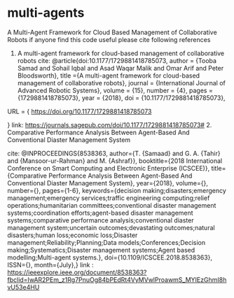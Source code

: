 # multi-agents
A Multi-Agent Framework for Cloud Based Management of Collaborative Robots
if anyone find this code useful please cite following references

1. A multi-agent framework for cloud-based management of collaborative robots
cite: @article{doi:10.1177/1729881418785073,
author = {Tooba Samad and Sohail Iqbal and Asad Waqar Malik and Omar Arif and Peter Bloodsworth},
title ={A multi-agent framework for cloud-based management of collaborative robots},
journal = {International Journal of Advanced Robotic Systems},
volume = {15},
number = {4},
pages = {1729881418785073},
year = {2018},
doi = {10.1177/1729881418785073},

URL = { 
        https://doi.org/10.1177/1729881418785073
    
}
   link: https://journals.sagepub.com/doi/10.1177/1729881418785073#
2. Comparative Performance Analysis Between Agent-Based And Conventional Diaster Management System
     
cite: @INPROCEEDINGS{8538363, 
author={T. {Samaad} and G. A. {Tahir} and {Mansoor-ur-Rahman} and M. {Ashraf}}, 
booktitle={2018 International Conference on Smart Computing and Electronic Enterprise (ICSCEE)}, 
title={Comparative Performance Analysis Between Agent-Based And Conventional Diaster Management System}, 
year={2018}, 
volume={}, 
number={}, 
pages={1-6}, 
keywords={decision making;disasters;emergency management;emergency services;traffic engineering computing;relief operations;humanitarian committees;conventional disaster management systems;coordination efforts;agent-based disaster management systems;comparative performance analysis;conventional diaster management system;uncertain outcomes;devastating outcomes;natural disasters;human loss;economic loss;Disaster management;Reliability;Planning;Data models;Conferences;Decision making;Systematics;Disaster management systems;Agent based modelling;Multi-agent systems.}, 
doi={10.1109/ICSCEE.2018.8538363}, 
ISSN={}, 
month={July},}
   link : https://ieeexplore.ieee.org/document/8538363?fbclid=IwAR2PEm_z1Rg7PnuOg84bPEdRt4VyMVwlProawmS_MYIEzGhmI8hvU53e4HU

